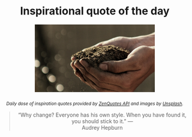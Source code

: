 
<div align="center">

# Inspirational quote of the day

<img src="./data/photo.jpeg" alt="Beautiful nature photo" width="320" height="180">

<sub><i>Daily dose of inspiration quotes provided by [ZenQuotes API](https://zenquotes.io/) and images by [Unsplash](https://unsplash.com/).</i></sub>


<blockquote>&ldquo;Why change? Everyone has his own style. When you have found it, you should stick to it.&rdquo; &mdash; <footer>Audrey Hepburn</footer></blockquote>

</div>
